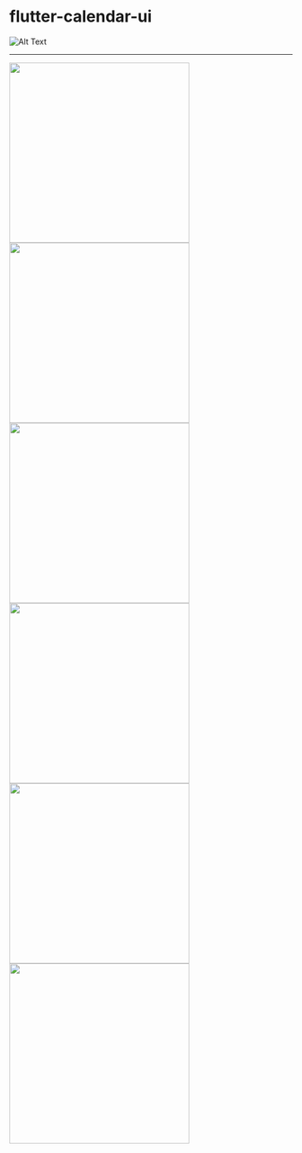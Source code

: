 # flutter-calendar-ui
![Alt Text](https://github.com/cyb3rcod3/flutter-calendar-ui/blob/master/preview/video1.gif?raw=true)

---

<div>
<img src="https://github.com/cyb3rcod3/flutter-calendar-ui/blob/master/preview/image1.jpg?raw=true?raw=true" width="320px"/>
  
<img src="https://github.com/cyb3rcod3/flutter-calendar-ui/blob/master/preview/image2.jpg?raw=true?raw=true" width="320px"/>

<img src="https://github.com/cyb3rcod3/flutter-calendar-ui/blob/master/preview/image3.jpg?raw=true?raw=true" width="320px"/>

<img src="https://github.com/cyb3rcod3/flutter-calendar-ui/blob/master/preview/image4.jpg?raw=true?raw=true" width="320px"/>

<img src="https://github.com/cyb3rcod3/flutter-calendar-ui/blob/master/preview/image5.jpg?raw=true?raw=true" width="320px"/>

<img src="https://github.com/cyb3rcod3/flutter-calendar-ui/blob/master/preview/image6.jpg?raw=true?raw=true" width="320px"/>

</div>
